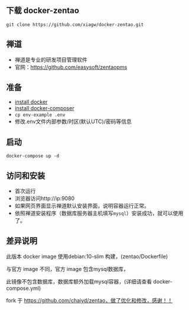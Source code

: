 ## 下载 docker-zentao

`git clone https://github.com/xiagw/docker-zentao.git`

## 禅道
* 禅道是专业的研发项目管理软件
* 官网：https://github.com/easysoft/zentaopms

## 准备
* [install docker](https://docs.docker.com/engine/install/)
* [install docker-composer](https://docs.docker.com/compose/install/)
* `cp env-example .env`
* 修改.env文件内部参数/时区(默认UTC)/密码等信息

## 启动
`docker-compose up -d`

## 访问和安装
* 首次运行
* 浏览器访问http://ip:9080
* 如果网页界面显示禅道默认安装界面，说明容器运行正常。
* 依照禅道安装程序（数据库服务器主机填写`mysql`）安装成功，就可以使用了。

## 差异说明
此版本 docker image 使用debian:10-slim 构建，(zentao/Dockerfile)

与官方 image 不同，官方 image 包含mysql数据库，

此镜像不包含数据库，数据库额外加载mysql容器，(详细请查看 docker-compose.yml)

fork 于 https://github.com/chaiyd/zentao，做了优化和修改，感谢！！
